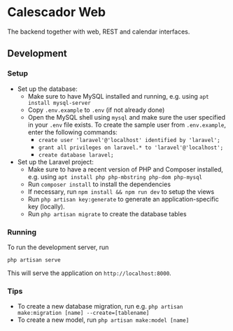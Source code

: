 # Calescador Web
The backend together with web, REST and calendar interfaces.

## Development

### Setup
* Set up the database:
    * Make sure to have MySQL installed and running, e.g. using `apt install mysql-server`
    * Copy `.env.example` to `.env` (if not already done)
    * Open the MySQL shell using `mysql` and make sure the user specified in your `.env` file exists. To create the sample user from `.env.example`, enter the following commands:
        * `create user 'laravel'@'localhost' identified by 'laravel';`
        * `grant all privileges on laravel.* to 'laravel'@'localhost';`
        * `create database laravel;`
* Set up the Laravel project:
    * Make sure to have a recent version of PHP and Composer installed, e.g. using `apt install php php-mbstring php-dom php-mysql`
    * Run `composer install` to install the dependencies
    * If necessary, run `npm install && npm run dev` to setup the views
    * Run `php artisan key:generate` to generate an application-specific key (locally).
    * Run `php artisan migrate` to create the database tables

### Running
To run the development server, run

`php artisan serve`

This will serve the application on `http://localhost:8000`.

### Tips
* To create a new database migration, run e.g. `php artisan make:migration [name] --create=[tablename]`
* To create a new model, run `php artisan make:model [name]`
